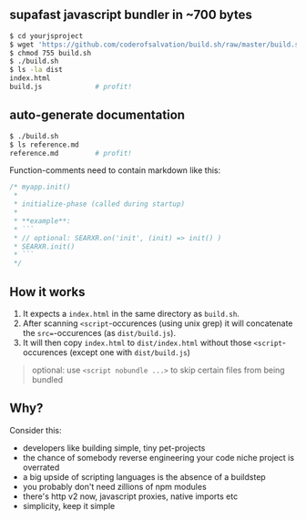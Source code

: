 ## supafast javascript bundler in ~700 bytes

```sh
$ cd yourjsproject
$ wget 'https://github.com/coderofsalvation/build.sh/raw/master/build.sh'
$ chmod 755 build.sh
$ ./build.sh
$ ls -la dist
index.html
build.js             # profit!
```

## auto-generate documentation

```sh
$ ./build.sh
$ ls reference.md
reference.md         # profit!
```

Function-comments need to contain markdown like this:

```js 
/* myapp.init()
 *
 * initialize-phase (called during startup)
 *
 * **example**:
 * ```
 * // optional: SEARXR.on('init', (init) => init() )
 * SEARXR.init()
 * ```
 */
```

## How it works

1. It expects a `index.html` in the same directory as `build.sh`.<br>
1. After scanning `<script`-occurences (using unix grep) it will concatenate the `src=`-occurences (as `dist/build.js`).
1. It will then copy `index.html` to `dist/index.html` without those `<script`-occurences (except one with `dist/build.js`)

> optional: use `<script nobundle ...>` to skip certain files from being bundled

## Why?

Consider this:

* developers like building simple, tiny pet-projects
* the chance of somebody reverse engineering your code niche project is overrated 
* a big upside of scripting languages is the absence of a buildstep 
* you probably don't need zillions of npm modules   
* there's http v2 now, javascript proxies, native imports etc
* simplicity, keep it simple
